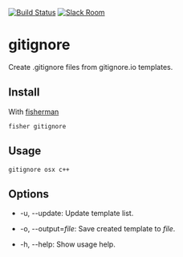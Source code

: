 [![Build Status][travis-badge]][travis-link]
[![Slack Room][slack-badge]][slack-link]

# gitignore

Create .gitignore files from gitignore.io templates.

## Install

With [fisherman]

```
fisher gitignore
```

## Usage

```fish
gitignore osx c++
```

## Options

* -u, --update:
    Update template list.

* -o, --output=*file*:
    Save created template to *file*.

* -h, --help:
    Show usage help.


[travis-link]: https://travis-ci.org/fisherman/gitignore
[travis-badge]: https://img.shields.io/travis/fisherman/gitignore.svg
[slack-link]: https://fisherman-wharf.herokuapp.com
[slack-badge]: https://fisherman-wharf.herokuapp.com/badge.svg
[fisherman]: https://github.com/fisherman/fisherman
[gitignore.io]: https://gitignore.io
